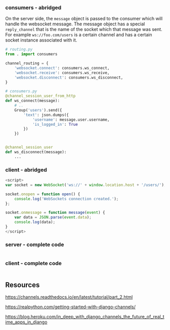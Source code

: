 ### consumers - abridged

On the server side, the `message` object is passed to the consumer
which will handle the websocket message. The message object has a
special `reply_channel` that is the name of the socket which
that message was sent. For example `ws://foo.com/users` is a certain
channel and has a certain socket instance associated with it.
```python
# routing.py
from . import consumers

channel_routing = {
    'websocket.connect': consumers.ws_connect,
    'websocket.receive': consumers.ws_receive,
    'websocket.disconnect': consumers.ws_disconnect,
}

# consumers.py
@channel_session_user_from_http
def ws_connect(message):
    # ..
    Group('users').send({
        'text': json.dumps({
            'username': message.user.username,
            'is_logged_in': True
        })
    })


@channel_session_user
def ws_disconnect(message):
    ...
```

### client - abridged
```javascript
<script>
var socket = new WebSocket('ws://' + window.location.host + '/users/');

socket.onopen = function open() {
    console.log('WebSockets connection created.');
};

socket.onmessage = function message(event) {
    var data = JSON.parse(event.data);
    console.log(data);
}
</script>
```

### server - complete code
```python


```

### client - complete code
```javascript

```



## Resources

https://channels.readthedocs.io/en/latest/tutorial/part_2.html

https://realpython.com/getting-started-with-django-channels/

https://blog.heroku.com/in_deep_with_django_channels_the_future_of_real_time_apps_in_django